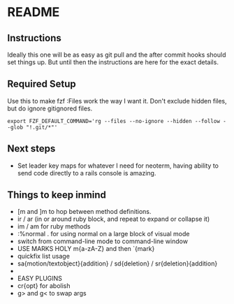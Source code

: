 # README

## Instructions

Ideally this one will be as easy as git pull and the after commit hooks should set things up. But until then the instructions are here for the exact details.

##  Required Setup
Use this to make fzf :Files work the way I want it. Don't exclude hidden files, but do ignore gitignored files.

`export FZF_DEFAULT_COMMAND='rg --files --no-ignore --hidden --follow --glob "!.git/*"'`

## Next steps
- Set leader key maps for whatever I need for neoterm, having ability to send code directly to a rails console is amazing.

## Things to keep inmind
- [m and ]m to hop between method definitions.
- ir / ar (in or around ruby block, and repeat to expand or collapse it)
- im / am for ruby methods
- :%normal .   for using normal on a large block of visual mode
- <C-f> switch from command-line mode to command-line window
- USE MARKS HOLY m{a-zA-Z} and then `{mark}
- quickfix list usage
- sa{motion/textobject}{addition} / sd{deletion} / sr{deletion}{addition}
-
- EASY PLUGINS
- cr{opt} for abolish
- g> and g< to swap args
